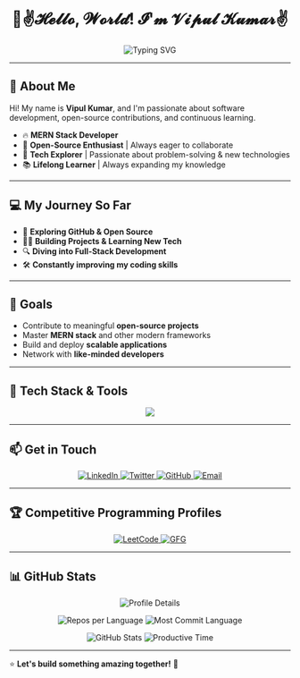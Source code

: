 <h1 align="center">🚀✌𝓗𝓮𝓵𝓵𝓸, 𝓦𝓸𝓻𝓵𝓭! 𝓘'𝓶 𝓥𝓲𝓹𝓾𝓵 𝓚𝓾𝓶𝓪𝓻✌</h1>

<p align="center">
  <img src="https://readme-typing-svg.herokuapp.com?font=Fira+Code&size=22&pause=1000&color=F7B500&center=true&vCenter=true&width=435&lines=🔥P̳̿͟͞a̳̿͟͞s̳̿͟͞s̳̿͟͞i̳̿͟͞o̳̿͟͞n̳̿͟͞a̳̿͟͞t̳̿͟͞e̳̿͟͞+M̳̿͟͞E̳̿͟͞R̳̿͟͞N̳̿͟͞+S̳̿͟͞t̳̿͟͞a̳̿͟͞c̳̿͟͞k̳̿͟͞+D̳̿͟͞e̳̿͟͞v̳̿͟͞e̳̿͟͞l̳̿͟͞o̳̿͟͞p̳̿͟͞e̳̿͟͞r̳̿͟͞🔥;🤝🅾🅿🅴🅽+🆂🅾🆄🆁🅲🅴+🅴🅽🆃🅷🆄🆂🅸🅰🆂🆃🤝;✌🎯𝓣𝓮𝓬𝓱+𝓔𝔁𝓹𝓵𝓸𝓻𝓮𝓻🎯✌;📚L̳̿͟͞i̳̿͟͞f̳̿͟͞e̳̿͟͞l̳̿͟͞o̳̿͟͞n̳̿͟͞g̳̿͟͞+L̳̿͟͞e̳̿͟͞a̳̿͟͞r̳̿͟͞n̳̿͟͞e̳̿͟͞r̳̿͟͞📚;" alt="Typing SVG" />
</p>

---

## 🌟 About Me

Hi! My name is **Vipul Kumar**, and I'm passionate about software development, open-source contributions, and continuous learning.

- 🔥 **MERN Stack Developer**
- 🤝 **Open-Source Enthusiast** | Always eager to collaborate
- 🎯 **Tech Explorer** | Passionate about problem-solving & new technologies
- 📚 **Lifelong Learner** | Always expanding my knowledge

---

## 💻 My Journey So Far

- 🚀 **Exploring GitHub & Open Source**
- 👨‍💻 **Building Projects & Learning New Tech**
- 🔍 **Diving into Full-Stack Development**
- 🛠 **Constantly improving my coding skills**

---

## 🎯 Goals

- Contribute to meaningful **open-source projects**
- Master **MERN stack** and other modern frameworks
- Build and deploy **scalable applications**
- Network with **like-minded developers**

---

## 🚀 Tech Stack & Tools

<p align="center">
  <img src="https://skillicons.dev/icons?i=html,css,js,ts,react,redux,nextjs,nodejs,express,mongodb,postgresql,tailwind,bootstrap,git,github,linux,c,cpp,java,python" />
</p>

---

## 📫 Get in Touch

<p align="center">
  <a href="https://linkedin.com/in/vip-coder">
    <img src="https://img.shields.io/badge/LinkedIn-blue?style=for-the-badge&logo=linkedin" alt="LinkedIn" />
  </a>
  <a href="https://twitter.com/vip_coder">
    <img src="https://img.shields.io/badge/Twitter-white?style=for-the-badge&logo=twitter" alt="Twitter" />
  </a>
  <a href="https://github.com/vip-coder1">
    <img src="https://img.shields.io/badge/GitHub-grey?style=for-the-badge&logo=github" alt="GitHub" />
  </a>
  <a href="mailto:vipulmth1@gmail.com">
    <img src="https://img.shields.io/badge/Gmail-red?style=for-the-badge&logo=gmail" alt="Email" />
  </a>
</p>

---

## 🏆 Competitive Programming Profiles

<p align="center">
  <a href="https://leetcode.com/vip-coder" target="_blank">
    <img src="https://img.shields.io/badge/LeetCode-black?style=for-the-badge&logo=leetcode" alt="LeetCode" />
  </a>
  <a href="https://auth.geeksforgeeks.org/user/vipulzii8" target="_blank">
    <img src="https://img.shields.io/badge/GFG-green?style=for-the-badge&logo=geeksforgeeks" alt="GFG" />
  </a>
</p>

---

## 📊 GitHub Stats

<p align="center">
  <img src="http://github-profile-summary-cards.vercel.app/api/cards/profile-details?username=vip-coder1&theme=apprentice" alt="Profile Details" />
</p>

<p align="center">
  <img src="http://github-profile-summary-cards.vercel.app/api/cards/repos-per-language?username=vip-coder1&theme=apprentice" alt="Repos per Language" />
  <img src="http://github-profile-summary-cards.vercel.app/api/cards/most-commit-language?username=vip-coder1&theme=apprentice" alt="Most Commit Language" />
</p>

<p align="center">
  <img src="http://github-profile-summary-cards.vercel.app/api/cards/stats?username=vip-coder1&theme=apprentice" alt="GitHub Stats" />
  <img src="http://github-profile-summary-cards.vercel.app/api/cards/productive-time?username=vip-coder1&theme=apprentice&utcOffset=8" alt="Productive Time" />
</p>

---

⭐️ **Let's build something amazing together!** 🚀
